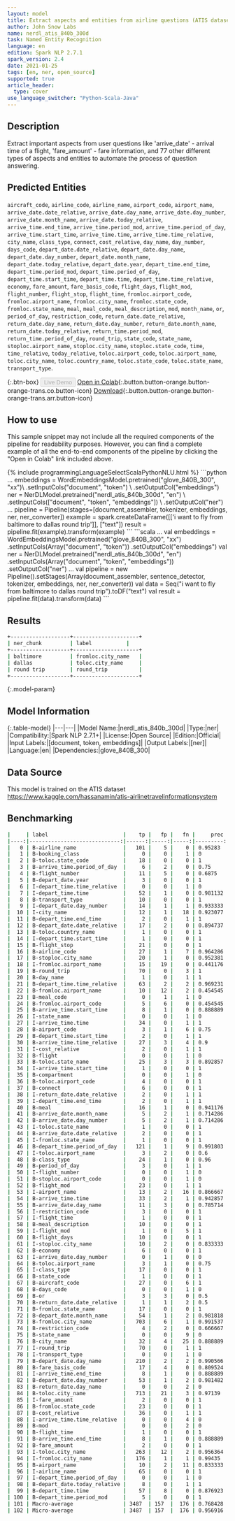 ```yaml
---
layout: model
title: Extract aspects and entities from airline questions (ATIS dataset)
author: John Snow Labs
name: nerdl_atis_840b_300d
task: Named Entity Recognition
language: en
edition: Spark NLP 2.7.1
spark_version: 2.4
date: 2021-01-25
tags: [en, ner, open_source]
supported: true
article_header:
  type: cover
use_language_switcher: "Python-Scala-Java"
---
```


## Description

Extract important aspects from user questions like 'arrive_date' - arrival time of a flight, 'fare_amount' - fare information, and 77 other different types of aspects and entities to automate the process of question answering.

## Predicted Entities

`aircraft_code`, `airline_code`, `airline_name`, `airport_code`, `airport_name`, `arrive_date.date_relative`, `arrive_date.day_name`, `arrive_date.day_number`, 
 `arrive_date.month_name`, `arrive_date.today_relative`, `arrive_time.end_time`, `arrive_time.period_mod`, `arrive_time.period_of_day`, `arrive_time.start_time`, `arrive_time.time`, 
 `arrive_time.time_relative`, `city_name`, `class_type`, `connect`, `cost_relative`, `day_name`, `day_number`, `days_code`, `depart_date.date_relative`, `depart_date.day_name`, 
 `depart_date.day_number`, `depart_date.month_name`, `depart_date.today_relative`, `depart_date.year`, `depart_time.end_time`, `depart_time.period_mod`, 
 `depart_time.period_of_day`, `depart_time.start_time`, `depart_time.time`, `depart_time.time_relative`, `economy`, `fare_amount`, `fare_basis_code`, `flight_days`, `flight_mod`, 
 `flight_number`, `flight_stop`, `flight_time`, `fromloc.airport_code`, `fromloc.airport_name`, `fromloc.city_name`, `fromloc.state_code`, `fromloc.state_name`, `meal`, 
 `meal_code`, `meal_description`, `mod`, `month_name`, `or`, `period_of_day`, `restriction_code`, `return_date.date_relative`, `return_date.day_name`, `return_date.day_number`, 
 `return_date.month_name`, `return_date.today_relative`, `return_time.period_mod`, `return_time.period_of_day`, `round_trip`, `state_code`, `state_name`, `stoploc.airport_name`, 
 `stoploc.city_name`, `stoploc.state_code`, `time`, `time_relative`, `today_relative`, `toloc.airport_code`, `toloc.airport_name`, `toloc.city_name`, `toloc.country_name`, 
 `toloc.state_code`, `toloc.state_name`, `transport_type`.

{:.btn-box}
<button class="button button-orange" disabled>Live Demo</button>
[Open in Colab](https://colab.research.google.com/github/JohnSnowLabs/spark-nlp-workshop/blob/master/tutorials/streamlit_notebooks/NER.ipynb){:.button.button-orange.button-orange-trans.co.button-icon}
[Download](https://s3.amazonaws.com/auxdata.johnsnowlabs.com/public/models/nerdl_atis_840b_300d_en_2.7.1_2.4_1611573523640.zip){:.button.button-orange.button-orange-trans.arr.button-icon}

## How to use

This sample snippet may not include all the required components of the pipeline for readability purposes. However, you can find a complete example of all the end-to-end components of the pipeline by clicking the "Open in Colab" link included above.


<div class="tabs-box" markdown="1">
{% include programmingLanguageSelectScalaPythonNLU.html %}
```python
...
embeddings = WordEmbeddingsModel.pretrained("glove_840B_300", "xx")\
          .setInputCols("document", "token") \
          .setOutputCol("embeddings")
ner = NerDLModel.pretrained("nerdl_atis_840b_300d", "en") \
        .setInputCols(["document", "token", "embeddings"]) \
        .setOutputCol("ner")
...
pipeline = Pipeline(stages=[document_assembler, tokenizer, embeddings, ner, ner_converter])
example = spark.createDataFrame([['i want to fly from baltimore to dallas round trip']], ["text"])
result = pipeline.fit(example).transform(example)
```
```scala
...
val embeddings = WordEmbeddingsModel.pretrained("glove_840B_300", "xx")
          .setInputCols(Array("document", "token")) 
          .setOutputCol("embeddings")
val ner = NerDLModel.pretrained("nerdl_atis_840b_300d", "en")
        .setInputCols(Array("document", "token", "embeddings"))
        .setOutputCol("ner")
...
val pipeline = new Pipeline().setStages(Array(document_assembler, sentence_detector, tokenizer, embeddings, ner, ner_converter))
val data = Seq("i want to fly from baltimore to dallas round trip").toDF("text")
val result = pipeline.fit(data).transform(data)
```
</div>

## Results

```bash
+-------------------+---------------------+
| ner_chunk         | label      	  |
+-------------------+---------------------+
| baltimore         | fromloc.city_name   |
| dallas            | toloc.city_name  	  |
| round trip        | round_trip     	  |
+-------------------+---------------------+
```

{:.model-param}
## Model Information

{:.table-model}
|---|---|
|Model Name:|nerdl_atis_840b_300d|
|Type:|ner|
|Compatibility:|Spark NLP 2.7.1+|
|License:|Open Source|
|Edition:|Official|
|Input Labels:|[document, token, embeddings]|
|Output Labels:|[ner]|
|Language:|en|
|Dependencies:|glove_840B_300|

## Data Source

This model is trained on the ATIS dataset https://www.kaggle.com/hassanamin/atis-airlinetravelinformationsystem

## Benchmarking

```bash
|     | label                        |    tp |   fp |   fn |     prec |      rec |       f1 |
|----:|-----------------------------:|------:|-----:|-----:|---------:|---------:|---------:|
|   0 | B-airline_name               |   101 |    5 |    0 | 0.95283  | 1        | 0.975845 |
|   1 | B-booking_class              |     0 |    0 |    1 | 0        | 0        | 0        |
|   2 | B-toloc.state_code           |    18 |    0 |    0 | 1        | 1        | 1        |
|   3 | B-arrive_time.period_of_day  |     6 |    2 |    0 | 0.75     | 1        | 0.857143 |
|   4 | B-flight_number              |    11 |    5 |    0 | 0.6875   | 1        | 0.814815 |
|   5 | B-depart_date.year           |     3 |    0 |    0 | 1        | 1        | 1        |
|   6 | I-depart_time.time_relative  |     0 |    0 |    1 | 0        | 0        | 0        |
|   7 | I-depart_time.time           |    52 |    1 |    0 | 0.981132 | 1        | 0.990476 |
|   8 | B-transport_type             |    10 |    0 |    0 | 1        | 1        | 1        |
|   9 | I-depart_date.day_number     |    14 |    1 |    1 | 0.933333 | 0.933333 | 0.933333 |
|  10 | I-city_name                  |    12 |    1 |   18 | 0.923077 | 0.4      | 0.55814  |
|  11 | B-depart_time.end_time       |     2 |    0 |    1 | 1        | 0.666667 | 0.8      |
|  12 | B-depart_date.date_relative  |    17 |    2 |    0 | 0.894737 | 1        | 0.944445 |
|  13 | B-toloc.country_name         |     1 |    0 |    0 | 1        | 1        | 1        |
|  14 | I-depart_time.start_time     |     1 |    0 |    0 | 1        | 1        | 1        |
|  15 | B-flight_stop                |    21 |    0 |    0 | 1        | 1        | 1        |
|  16 | B-airline_code               |    27 |    1 |    7 | 0.964286 | 0.794118 | 0.870968 |
|  17 | B-stoploc.city_name          |    20 |    1 |    0 | 0.952381 | 1        | 0.97561  |
|  18 | I-fromloc.airport_name       |    15 |   19 |    0 | 0.441176 | 1        | 0.612245 |
|  19 | B-round_trip                 |    70 |    0 |    3 | 1        | 0.958904 | 0.979021 |
|  20 | B-day_name                   |     1 |    0 |    1 | 1        | 0.5      | 0.666667 |
|  21 | B-depart_time.time_relative  |    63 |    2 |    2 | 0.969231 | 0.969231 | 0.969231 |
|  22 | B-fromloc.airport_name       |    10 |   12 |    2 | 0.454545 | 0.833333 | 0.588235 |
|  23 | B-meal_code                  |     0 |    1 |    1 | 0        | 0        | 0        |
|  24 | B-fromloc.airport_code       |     5 |    6 |    0 | 0.454545 | 1        | 0.625    |
|  25 | B-arrive_time.start_time     |     8 |    1 |    0 | 0.888889 | 1        | 0.941177 |
|  26 | I-state_name                 |     0 |    0 |    1 | 0        | 0        | 0        |
|  27 | I-arrive_time.time           |    34 |    0 |    1 | 1        | 0.971429 | 0.985507 |
|  28 | B-airport_code               |     3 |    1 |    6 | 0.75     | 0.333333 | 0.461538 |
|  29 | B-depart_time.start_time     |     2 |    0 |    1 | 1        | 0.666667 | 0.8      |
|  30 | B-arrive_time.time_relative  |    27 |    3 |    4 | 0.9      | 0.870968 | 0.885246 |
|  31 | I-cost_relative              |     2 |    0 |    1 | 1        | 0.666667 | 0.8      |
|  32 | B-flight                     |     0 |    0 |    1 | 0        | 0        | 0        |
|  33 | B-toloc.state_name           |    25 |    3 |    3 | 0.892857 | 0.892857 | 0.892857 |
|  34 | I-arrive_time.start_time     |     1 |    0 |    0 | 1        | 1        | 1        |
|  35 | B-compartment                |     0 |    0 |    1 | 0        | 0        | 0        |
|  36 | B-toloc.airport_code         |     4 |    0 |    0 | 1        | 1        | 1        |
|  37 | B-connect                    |     6 |    0 |    0 | 1        | 1        | 1        |
|  38 | I-return_date.date_relative  |     2 |    0 |    1 | 1        | 0.666667 | 0.8      |
|  39 | I-depart_time.end_time       |     2 |    0 |    1 | 1        | 0.666667 | 0.8      |
|  40 | B-meal                       |    16 |    1 |    0 | 0.941176 | 1        | 0.969697 |
|  41 | B-arrive_date.month_name     |     5 |    2 |    1 | 0.714286 | 0.833333 | 0.769231 |
|  42 | B-arrive_date.day_number     |     5 |    2 |    1 | 0.714286 | 0.833333 | 0.769231 |
|  43 | I-toloc.state_name           |     1 |    0 |    0 | 1        | 1        | 1        |
|  44 | B-arrive_date.date_relative  |     2 |    0 |    0 | 1        | 1        | 1        |
|  45 | I-fromloc.state_name         |     1 |    0 |    0 | 1        | 1        | 1        |
|  46 | B-depart_time.period_of_day  |   121 |    1 |    9 | 0.991803 | 0.930769 | 0.960317 |
|  47 | I-toloc.airport_name         |     3 |    2 |    0 | 0.6      | 1        | 0.75     |
|  48 | B-class_type                 |    24 |    1 |    0 | 0.96     | 1        | 0.979592 |
|  49 | B-period_of_day              |     3 |    0 |    1 | 1        | 0.75     | 0.857143 |
|  50 | I-flight_number              |     0 |    0 |    1 | 0        | 0        | 0        |
|  51 | B-stoploc.airport_code       |     0 |    0 |    1 | 0        | 0        | 0        |
|  52 | B-flight_mod                 |    23 |    0 |    1 | 1        | 0.958333 | 0.978723 |
|  53 | I-airport_name               |    13 |    2 |   16 | 0.866667 | 0.448276 | 0.590909 |
|  54 | B-arrive_time.time           |    33 |    2 |    1 | 0.942857 | 0.970588 | 0.956522 |
|  55 | B-arrive_date.day_name       |    11 |    3 |    0 | 0.785714 | 1        | 0.88     |
|  56 | I-restriction_code           |     3 |    0 |    0 | 1        | 1        | 1        |
|  57 | I-flight_time                |     1 |    0 |    0 | 1        | 1        | 1        |
|  58 | B-meal_description           |    10 |    0 |    0 | 1        | 1        | 1        |
|  59 | I-flight_mod                 |     1 |    0 |    5 | 1        | 0.166667 | 0.285714 |
|  60 | B-flight_days                |    10 |    0 |    0 | 1        | 1        | 1        |
|  61 | I-stoploc.city_name          |    10 |    2 |    0 | 0.833333 | 1        | 0.909091 |
|  62 | B-economy                    |     6 |    0 |    0 | 1        | 1        | 1        |
|  63 | I-arrive_date.day_number     |     0 |    1 |    0 | 0        | 0        | 0        |
|  64 | B-toloc.airport_name         |     3 |    1 |    0 | 0.75     | 1        | 0.857143 |
|  65 | I-class_type                 |    17 |    0 |    0 | 1        | 1        | 1        |
|  66 | B-state_code                 |     1 |    0 |    0 | 1        | 1        | 1        |
|  67 | B-aircraft_code              |    27 |    0 |    6 | 1        | 0.818182 | 0.9      |
|  68 | B-days_code                  |     0 |    0 |    1 | 0        | 0        | 0        |
|  69 | B-or                         |     3 |    3 |    0 | 0.5      | 1        | 0.666667 |
|  70 | B-return_date.date_relative  |     1 |    1 |    2 | 0.5      | 0.333333 | 0.4      |
|  71 | B-fromloc.state_name         |    17 |    0 |    0 | 1        | 1        | 1        |
|  72 | B-depart_date.month_name     |    54 |    1 |    2 | 0.981818 | 0.964286 | 0.972973 |
|  73 | B-fromloc.city_name          |   703 |    6 |    1 | 0.991537 | 0.99858  | 0.995046 |
|  74 | B-restriction_code           |     4 |    2 |    0 | 0.666667 | 1        | 0.8      |
|  75 | B-state_name                 |     0 |    0 |    9 | 0        | 0        | 0        |
|  76 | B-city_name                  |    32 |    4 |   25 | 0.888889 | 0.561404 | 0.688172 |
|  77 | I-round_trip                 |    70 |    0 |    1 | 1        | 0.985915 | 0.992908 |
|  78 | I-transport_type             |     0 |    0 |    1 | 0        | 0        | 0        |
|  79 | B-depart_date.day_name       |   210 |    2 |    2 | 0.990566 | 0.990566 | 0.990566 |
|  80 | B-fare_basis_code            |    17 |    4 |    0 | 0.809524 | 1        | 0.894737 |
|  81 | I-arrive_time.end_time       |     8 |    1 |    0 | 0.888889 | 1        | 0.941177 |
|  82 | B-depart_date.day_number     |    53 |    1 |    2 | 0.981482 | 0.963636 | 0.972477 |
|  83 | B-return_date.day_name       |     0 |    0 |    2 | 0        | 0        | 0        |
|  84 | B-toloc.city_name            |   713 |   21 |    3 | 0.97139  | 0.99581  | 0.983448 |
|  85 | I-fare_amount                |     2 |    0 |    0 | 1        | 1        | 1        |
|  86 | B-fromloc.state_code         |    23 |    0 |    0 | 1        | 1        | 1        |
|  87 | B-cost_relative              |    36 |    0 |    1 | 1        | 0.972973 | 0.986301 |
|  88 | I-arrive_time.time_relative  |     0 |    0 |    4 | 0        | 0        | 0        |
|  89 | B-mod                        |     0 |    0 |    2 | 0        | 0        | 0        |
|  90 | B-flight_time                |     1 |    0 |    0 | 1        | 1        | 1        |
|  91 | B-arrive_time.end_time       |     8 |    1 |    0 | 0.888889 | 1        | 0.941177 |
|  92 | B-fare_amount                |     2 |    0 |    0 | 1        | 1        | 1        |
|  93 | I-toloc.city_name            |   263 |   12 |    2 | 0.956364 | 0.992453 | 0.974074 |
|  94 | I-fromloc.city_name          |   176 |    1 |    1 | 0.99435  | 0.99435  | 0.99435  |
|  95 | B-airport_name               |    10 |    2 |   11 | 0.833333 | 0.47619  | 0.606061 |
|  96 | I-airline_name               |    65 |    0 |    0 | 1        | 1        | 1        |
|  97 | I-depart_time.period_of_day  |     0 |    0 |    1 | 0        | 0        | 0        |
|  98 | B-depart_date.today_relative |     8 |    0 |    1 | 1        | 0.888889 | 0.941177 |
|  99 | B-depart_time.time           |    57 |    8 |    0 | 0.876923 | 1        | 0.934426 |
| 100 | B-depart_time.period_mod     |     5 |    0 |    0 | 1        | 1        | 1        |
| 101 | Macro-average                | 3487  | 157  |  176 | 0.768428 | 0.758601 | 0.763483 |
| 102 | Micro-average                | 3487  | 157  |  176 | 0.956916 | 0.951952 | 0.954427 |
```